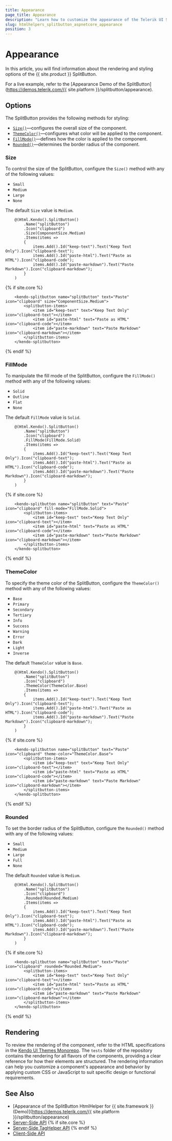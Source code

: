 ```yaml
---
title: Appearance
page_title: Appearance
description: "Learn how to customize the appearance of the Telerik UI SplitButton HtmlHelper for {{ site.framework }}."
slug: htmlhelpers_splitbutton_aspnetcore_appearance
position: 3
---
```


# Appearance

In this article, you will find information about the rendering and styling options of the {{ site.product }} SplitButton.

For a live example, refer to the [Appearance Demo of the SplitButton](https://demos.telerik.com/{{ site.platform }}/splitbutton/appearance).

## Options

The SplitButton provides the following methods for styling:

- [`Size()`](#size)—configures the overall size of the component.
- [`ThemeColor()`](#themecolor)—configures what color will be applied to the component.
- [`FillMode()`](#fillmode)—defines how the color is applied to the component.
- [`Rounded()`](#rounded)—determines the border radius of the component.

### Size

To control the size of the SplitButton, configure the `Size()` method with any of the following values:

- `Small`
- `Medium`
- `Large`
- `None`

The default `Size` value is `Medium`.

```HtmlHelper
    @(Html.Kendo().SplitButton()
        .Name("splitButton")
        .Icon("clipboard")
        .Size(ComponentSize.Medium)
        .Items(items =>
        {
            items.Add().Id("keep-text").Text("Keep Text Only").Icon("clipboard-text");
            items.Add().Id("paste-html").Text("Paste as HTML").Icon("clipboard-code");
            items.Add().Id("paste-markdown").Text("Paste Markdown").Icon("clipboard-markdown");
        }
    )
```
{% if site.core %}
```TagHelper
    <kendo-splitbutton name="splitButton" text="Paste" icon="clipboard" size="ComponentSize.Medium">
        <splitbutton-items>
            <item id="keep-text" text="Keep Text Only" icon="clipboard-text"></item>
            <item id="paste-html" text="Paste as HTML" icon="clipboard-code"></item>
            <item id="paste-markdown" text="Paste Markdown" icon="clipboard-markdown"></item>
        </splitbutton-items>
    </kendo-splitbutton>
```
{% endif %}

### FillMode

To manipulate the fill mode of the SplitButton, configure the `FillMode()` method with any of the following values:

- `Solid`
- `Outline`
- `Flat`
- `None`

The default `FillMode` value is `Solid`.

```HtmlHelper
    @(Html.Kendo().SplitButton()
        .Name("splitButton")
        .Icon("clipboard")
        .FillMode(FillMode.Solid)
        .Items(items =>
        {
            items.Add().Id("keep-text").Text("Keep Text Only").Icon("clipboard-text");
            items.Add().Id("paste-html").Text("Paste as HTML").Icon("clipboard-code");
            items.Add().Id("paste-markdown").Text("Paste Markdown").Icon("clipboard-markdown");
        }
    )
```
{% if site.core %}
```TagHelper
    <kendo-splitbutton name="splitButton" text="Paste" icon="clipboard" fill-mode="FillMode.Solid">
        <splitbutton-items>
            <item id="keep-text" text="Keep Text Only" icon="clipboard-text"></item>
            <item id="paste-html" text="Paste as HTML" icon="clipboard-code"></item>
            <item id="paste-markdown" text="Paste Markdown" icon="clipboard-markdown"></item>
        </splitbutton-items>
    </kendo-splitbutton>
```
{% endif %}

### ThemeColor

To specify the theme color of the SplitButton, configure the `ThemeColor()` method with any of the following values:

- `Base`
- `Primary`
- `Secondary`
- `Tertiary`
- `Info`
- `Success`
- `Warning`
- `Error`
- `Dark`
- `Light`
- `Inverse`

The default `ThemeColor` value is `Base`.

```HtmlHelper
    @(Html.Kendo().SplitButton()
        .Name("splitButton")
        .Icon("clipboard")
        .ThemeColor(ThemeColor.Base)
        .Items(items =>
        {
            items.Add().Id("keep-text").Text("Keep Text Only").Icon("clipboard-text");
            items.Add().Id("paste-html").Text("Paste as HTML").Icon("clipboard-code");
            items.Add().Id("paste-markdown").Text("Paste Markdown").Icon("clipboard-markdown");
        }
    )
```
{% if site.core %}
```TagHelper
    <kendo-splitbutton name="splitButton" text="Paste" icon="clipboard" theme-color="ThemeColor.Base">
        <splitbutton-items>
            <item id="keep-text" text="Keep Text Only" icon="clipboard-text"></item>
            <item id="paste-html" text="Paste as HTML" icon="clipboard-code"></item>
            <item id="paste-markdown" text="Paste Markdown" icon="clipboard-markdown"></item>
        </splitbutton-items>
    </kendo-splitbutton>
```
{% endif %}

### Rounded

To set the border radius of the SplitButton, configure the `Rounded()` method with any of the following values:

- `Small`
- `Medium`
- `Large`
- `Full`
- `None`

The default `Rounded` value is `Medium`.

```HtmlHelper
    @(Html.Kendo().SplitButton()
        .Name("splitButton")
        .Icon("clipboard")
        .Rounded(Rounded.Medium)
        .Items(items =>
        {
            items.Add().Id("keep-text").Text("Keep Text Only").Icon("clipboard-text");
            items.Add().Id("paste-html").Text("Paste as HTML").Icon("clipboard-code");
            items.Add().Id("paste-markdown").Text("Paste Markdown").Icon("clipboard-markdown");
        }
    )
```
{% if site.core %}
```TagHelper
    <kendo-splitbutton name="splitButton" text="Paste" icon="clipboard" rounded="Rounded.Medium">
        <splitbutton-items>
            <item id="keep-text" text="Keep Text Only" icon="clipboard-text"></item>
            <item id="paste-html" text="Paste as HTML" icon="clipboard-code"></item>
            <item id="paste-markdown" text="Paste Markdown" icon="clipboard-markdown"></item>
        </splitbutton-items>
    </kendo-splitbutton>
```
{% endif %}

## Rendering
 
To review the rendering of the component, refer to the HTML specifications in the [Kendo UI Themes Monorepo](https://github.com/telerik/kendo-themes/tree/develop). The `tests` folder of the repository contains the rendering for all flavors of the components, providing a clear reference for how their elements are structured. The rendering information can help you customize a component's appearance and behavior by applying custom CSS or JavaScript to suit specific design or functional requirements.

## See Also

* [Appearance of the SplitButton HtmlHelper for {{ site.framework }} (Demo)](https://demos.telerik.com/{{ site.platform }}/splitbutton/appearance)
* [Server-Side API](/api/splitbutton)
{% if site.core %}
* [Server-Side TagHelper API](/api/taghelpers/splitbutton)
{% endif %}
* [Client-Side API](https://docs.telerik.com/kendo-ui/api/javascript/ui/splitbutton)